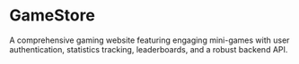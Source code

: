 # GameStore
A comprehensive gaming website featuring engaging mini-games with user authentication, statistics tracking, leaderboards, and a robust backend API.
